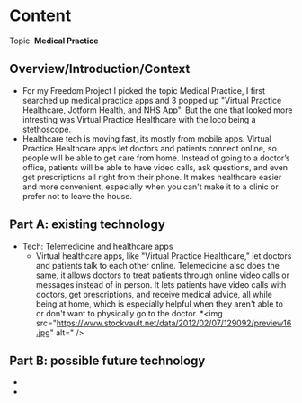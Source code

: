 # Content
Topic: **Medical Practice**

## Overview/Introduction/Context
* For my Freedom Project I picked the topic Medical Practice, I first searched up medical practice apps and 3 popped up "Virtual Practice Healthcare, Jotform Health, and NHS App". But the one that looked more intresting was Virtual Practice Healthcare with the loco being a stethoscope. 
* Healthcare tech is moving fast, its mostly from mobile apps.  Virtual Practice Healthcare apps  let doctors and patients connect online, so people will be able to get care from home. Instead of going to a doctor’s office, patients  will be able to  have video calls, ask questions, and even get prescriptions all right from their phone. It makes healthcare easier and more convenient, especially when you can't make it to a clinic or prefer not to leave the house.

## Part A: existing technology
* Tech: Telemedicine and healthcare apps
  * Virtual healthcare apps, like "Virtual Practice Healthcare," let doctors and patients talk to each other online. Telemedicine also does the same, it allows doctors to treat patients through online video calls or messages instead of in person. It lets patients have video calls with doctors, get prescriptions, and receive medical advice, all while being at home,  which is especially helpful when they aren't able to or don't want to physically go to the doctor.
  *<img src="https://www.stockvault.net/data/2012/02/07/129092/preview16.jpg" alt=" />
 

## Part B: possible future technology
*
*
